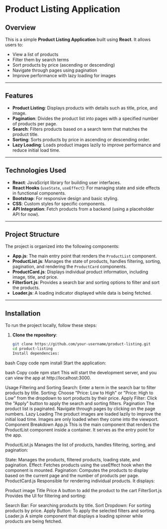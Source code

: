 # Product Listing Application

## Overview

This is a simple **Product Listing Application** built using **React**. It allows users to:

- View a list of products
- Filter them by search terms
- Sort products by price (ascending or descending)
- Navigate through pages using pagination
- Improve performance with lazy loading for images

---

## Features

- **Product Listing**: Displays products with details such as title, price, and image.
- **Pagination**: Divides the product list into pages with a specified number of products per page.
- **Search**: Filters products based on a search term that matches the product title.
- **Sorting**: Sorts products by price in ascending or descending order.
- **Lazy Loading**: Loads product images lazily to improve performance and reduce initial load time.

---

## Technologies Used

- **React**: JavaScript library for building user interfaces.
- **React Hooks** (`useState`, `useEffect`): For managing state and side effects in functional components.
- **Bootstrap**: For responsive design and basic styling.
- **CSS**: Custom styles for specific components.
- **API Integration**: Fetch products from a backend (using a placeholder API for now).

---

## Project Structure

The project is organized into the following components:

- **App.js**: The main entry point that renders the `ProductList` component.
- **ProductList.js**: Manages the state of products, handles filtering, sorting, pagination, and rendering the `ProductCard` components.
- **ProductCard.js**: Displays individual product information, including image, title, and price.
- **FilterSort.js**: Provides a search bar and sorting options to filter and sort the products.
- **Loader.js**: A loading indicator displayed while data is being fetched.

---

## Installation

To run the project locally, follow these steps:

1. **Clone the repository**:
   ```bash
   git clone https://github.com/your-username/product-listing.git
   cd product-listing
   Install dependencies:
   ```

bash
Copy code
npm install
Start the application:

bash
Copy code
npm start
This will start the development server, and you can view the app at http://localhost:3000.

Usage
Filtering and Sorting
Search: Enter a term in the search bar to filter products by title.
Sorting: Choose "Price: Low to High" or "Price: High to Low" from the dropdown to sort products by their price.
Apply Filter: Click the "Apply" button to apply the search and sorting filters.
Pagination
The product list is paginated. Navigate through pages by clicking on the page numbers.
Lazy Loading
The product images are loaded lazily to improve the initial load time. Images are only loaded when they come into the viewport.
Component Breakdown
App.js
This is the main component that renders the ProductList component inside a container. It serves as the entry point for the app.

ProductList.js
Manages the list of products, handles filtering, sorting, and pagination:

State: Manages the products, filtered products, loading state, and pagination.
Effect: Fetches products using the useEffect hook when the component is mounted.
Pagination: Computes the products to display based on the current page and the number of products per page.
ProductCard.js
Responsible for rendering individual products. It displays:

Product image
Title
Price
A button to add the product to the cart
FilterSort.js
Provides the UI for filtering and sorting:

Search Bar: For searching products by title.
Sort Dropdown: For sorting products by price.
Apply Button: To apply the selected filters and sorting.
Loader.js
A simple component that displays a loading spinner while products are being fetched.
